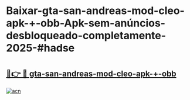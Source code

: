 # Baixar-gta-san-andreas-mod-cleo-apk-+-obb-Apk-sem-anúncios-desbloqueado-completamente-2025-#hadse

# <h2><a href="https://ainizakaria.my?title=gta-san-andreas-mod-cleo-apk-+-obb&ref=24M">🔗👉 🔴 gta-san-andreas-mod-cleo-apk-+-obb</a></h2>

[![acn](https://github.com/user-attachments/assets/0f9c940e-d8b0-45ae-aac7-cd30a18b3e1c)](https://ainizakaria.my?title=gta-san-andreas-mod-cleo-apk-+-obb&ref=24M)

